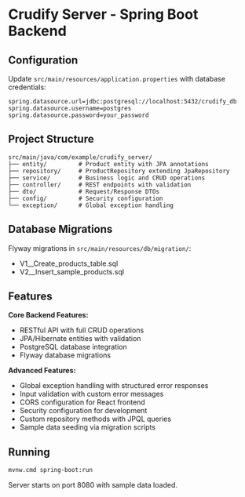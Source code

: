 # Crudify Server - Spring Boot Backend

## Configuration

Update `src/main/resources/application.properties` with database credentials:

```properties
spring.datasource.url=jdbc:postgresql://localhost:5432/crudify_db
spring.datasource.username=postgres
spring.datasource.password=your_password
```

## Project Structure

```
src/main/java/com/example/crudify_server/
├── entity/         # Product entity with JPA annotations
├── repository/     # ProductRepository extending JpaRepository
├── service/        # Business logic and CRUD operations
├── controller/     # REST endpoints with validation
├── dto/            # Request/Response DTOs
├── config/         # Security configuration
└── exception/      # Global exception handling
```

## Database Migrations

Flyway migrations in `src/main/resources/db/migration/`:
- V1__Create_products_table.sql
- V2__Insert_sample_products.sql

## Features

**Core Backend Features:**
- RESTful API with full CRUD operations
- JPA/Hibernate entities with validation
- PostgreSQL database integration
- Flyway database migrations

**Advanced Features:**
- Global exception handling with structured error responses
- Input validation with custom error messages
- CORS configuration for React frontend
- Security configuration for development
- Custom repository methods with JPQL queries
- Sample data seeding via migration scripts

## Running

```bash
mvnw.cmd spring-boot:run
```

Server starts on port 8080 with sample data loaded. 